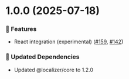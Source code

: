 # 1.0.0 (2025-07-18)

### 🚀 Features

- React integration (experimental) ([#159](https://github.com/124c4a/localizer/pull/159), [#142](https://github.com/124c4a/localizer/issues/142))

### 🧱 Updated Dependencies

- Updated @localizer/core to 1.2.0
